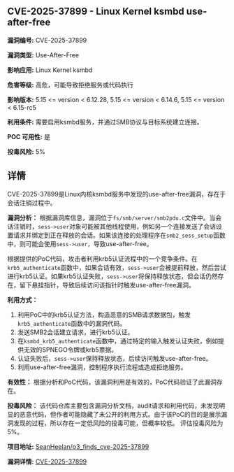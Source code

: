 ## CVE-2025-37899 - Linux Kernel ksmbd use-after-free

**漏洞编号:** CVE-2025-37899

**漏洞类型:** Use-After-Free

**影响应用:** Linux Kernel ksmbd

**危害等级:** 高危，可能导致拒绝服务或代码执行

**影响版本:** 5.15 <= version < 6.12.28, 5.15 <= version < 6.14.6, 5.15 <= version < 6.15-rc5

**利用条件:** 需要启用ksmbd服务，并通过SMB协议与目标系统建立连接。

**POC 可用性:** 是

**投毒风险:** 5%

## 详情

CVE-2025-37899是Linux内核ksmbd服务中发现的use-after-free漏洞，存在于会话注销过程中。

**漏洞分析：**
根据漏洞库信息，漏洞位于`fs/smb/server/smb2pdu.c`文件中。当会话注销时，`sess->user`对象可能被其他线程使用，例如另一个连接发送了会话设置请求并绑定到正在释放的会话。如果该连接的处理程序在`smb2_sess_setup`函数中，则可能会使用`sess->user`，导致use-after-free。

根据提供的PoC代码，攻击者利用krb5认证流程中的一个竞争条件。在`krb5_authenticate`函数中，如果会话有效，`sess->user`会被提前释放，然后尝试进行krb5认证。如果krb5认证失败，`sess->user`将保持释放状态，但会话仍然存在，留下悬挂指针，导致后续访问该指针时触发use-after-free漏洞。

**利用方式：**
1.  利用PoC中的krb5认证方法，构造恶意的SMB请求数据包，触发`krb5_authenticate`函数中的漏洞代码。
2.  发送SMB2会话建立请求，进行krb5认证。
3.  在`ksmbd_krb5_authenticate`函数中，通过特定的输入触发认证失败，例如提供无效的SPNEGO令牌或krb5票据。
4.  认证失败后，`sess->user`保持释放状态，后续访问触发use-after-free。
5.  利用use-after-free漏洞，控制程序执行流程或造成拒绝服务。

**有效性：**
根据分析和PoC代码，该漏洞利用是有效的，PoC代码验证了此漏洞存在。

**投毒风险：**
该代码仓库主要包含漏洞分析文档，audit请求和利用代码，未发现明显的恶意代码，但作者可能隐藏了未公开的利用方式。由于该PoC的目的是展示漏洞发现的过程，所以存在一定低风险的投毒可能，但概率较低。 评估投毒风险为5%。


**项目地址:** [SeanHeelan/o3_finds_cve-2025-37899](https://github.com/SeanHeelan/o3_finds_cve-2025-37899)

**漏洞详情:** [CVE-2025-37899](https://nvd.nist.gov/vuln/detail/CVE-2025-37899)